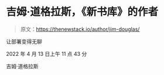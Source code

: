 # 吉姆·道格拉斯，《新书库》的作者

> 原文：<https://thenewstack.io/author/jim-douglas/>

让部署变得无聊

2022 年 4 月 13 日上午 11 点 43 分

吉姆·道格拉斯